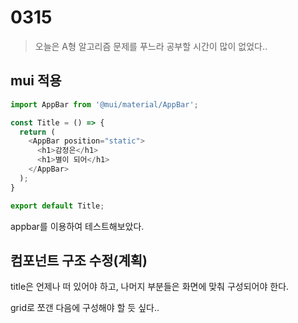 # 0315

> 오늘은 A형 알고리즘 문제를 푸느라 공부할 시간이 많이 없었다..

## mui 적용

```javascript
import AppBar from '@mui/material/AppBar';

const Title = () => {
  return (
    <AppBar position="static">
      <h1>감정은</h1>
      <h1>별이 되어</h1>
    </AppBar>
  );
}

export default Title;
```



appbar를 이용하여 테스트해보았다.



## 컴포넌트 구조 수정(계획)

title은 언제나 떠 있어야 하고, 나머지 부분들은 화면에 맞춰 구성되어야 한다.

grid로 쪼갠 다음에 구성해야 할 듯 싶다..